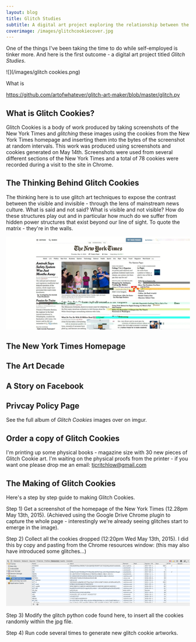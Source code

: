 ```yaml
---
layout: blog
title: Glitch Studies
subtitle: A digital art project exploring the relationship between the visible and invisible in media.
coverimage: /images/glitchcookiecover.jpg 
---
```


One of the things I've been taking the time to do while self-employed is tinker more. And here is the first outcome - a digital art project titled *Glitch Studies*.

![](/images/glitch cookies.png)

What is 

https://github.com/artofwhatever/glitch-art-maker/blob/master/glitch.py

## What is Glitch Cookies?

Glitch Cookies is a body of work produced by taking screenshots of the New York Times and *glitching* these images using the cookies from the New York Times homepage and inserting them into the bytes of the screenshot at random intervals. This work was produced using screenshots and cookies generated on May 14th. Screenshots were used from several different sections of the New York Times and a total of 78 cookies were recorded during a visit to the site in Chrome. 

## The Thinking Behind Glitch Cookies

The thinking here is to use glitch art techniques to expose the contrast between the visible and invisible - through the lens of mainstream news culture. What is said and not said? What is visible and not visible? How do these structures play out and in particular how much do we suffer from hidden power structures that exist beyond our line of sight. To quote the matrix - they're in the walls.

![](/images/nytheadline.gif)

## The New York Times Homepage

## The Art Decade

## A Story on Facebook

## Privcay Policy Page




See the full album of *Glitch Cookies* images over on imgur.

## Order a copy of Glitch Cookies

I'm printing up some physical books - magazine size with 30 new pieces of Glitch Cookie art. I'm waiting on the physical proofs from the printer - if you want one please drop me an email: <a href="mailto:tjcritchlow@gmail.com">tjcritchlow@gmail.com</a> 

## The Making of Glitch Cookies

Here's a step by step guide to making Glitch Cookies.

Step 1) Get a screenshot of the homepage of the New York Times (12.28pm May 13th, 2015). (Achieved using the Google Drive Chrome plugin to capture the whole page - interestingly we're already seeing glitches start to emerge in the image).

Step 2) Collect all the cookies dropped (12:20pm Wed May 13th, 2015). I did this by copy and pasting from the Chrome resources window: (this may also have introduced some glitches...) 

![](/images/cookies.png)

Step 3) Modify the glitch python code found here, to insert all the cookies randomly within the jpg file.

Step 4) Run code several times to generate new glitch cookie artworks.



